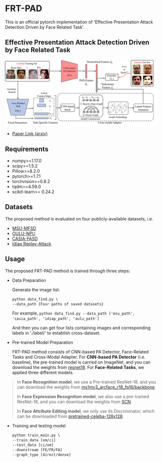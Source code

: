 # FRT-PAD
This is an official pytorch implementation of 'Effective Presentation Attack Detection Driven by Face Related Task'.

## Effective Presentation Attack Detection Driven by Face Related Task
![Method](./src/method.png)

* [Paper Link (arxiv)](https://arxiv.org/abs/)

## Requirements

*   numpy>=1.17.0
*   scipy>=1.5.2 
*   Pillow>=8.2.0
*   pytorch>=1.7.1
*   torchvision>=0.8.2
*   tqdm>=4.59.0
*   scikit-learn>= 0.24.2

## Datasets 
The proposed method is evaluated on four publicly-available datasets, i.e. 

*   [MSU-MFSD](https://ieeexplore.ieee.org/abstract/document/7031384)
*   [OULU-NPU](https://ieeexplore.ieee.org/abstract/document/7961798)
*   [CASIA-FASD](https://ieeexplore.ieee.org/abstract/document/6199754)
*   [Idiap Replay-Attack](https://ieeexplore.ieee.org/abstract/document/6313548)


## Usage
The proposed FRT-PAD method is trained through three steps:
*   Data Preparation
    
    Generate the image list:
    ```
    python data_find.py \
    --data_path {Four paths of saved datasets}
    ```
    
    For example, 
    `python data_find.py --data_path ['msu_path', 'casia_path', 'idiap_path', 'oulu_path']`
    
    And then you can get four lists containing images and corresponding labels in './label/' to establish cross-dataset. 
    
 *   Pre-trained Model Preparation
 
     FRT-PAD method consists of CNN-based PA Detector, Face-Related Tasks and Cross-Modal Adapter. For **CNN-based PA Detector** (i.e. baseline), the pre-trained model is carried on ImageNet, and you can download the weights from [resnet18](https://s3.amazonaws.com/pytorch/models/resnet18-5c106cde.pth). For **Face-Related Tasks**, we applied three different models. 
     
 > In **Face Recognition model**, we use a Pre-trained ResNet-18, and you can download the weights from [ms1mv3_arcface_r18_fp16/backbone](https://github.com/deepinsight/insightface/tree/master/recognition/arcface_torch).
 >   
 > In **Face Expression Recognition model**, we also use a pre-trained ResNet-18, and you can download the weights from [SCN](https://github.com/kaiwang960112/Self-Cure-Network).
 >
 > In **Face Attribute Editing model**, we only use its Discriminator, which can be downloaded from [pretrained-celeba-128x128](https://github.com/yunjey/stargan).
     
 *   Training and testing model
     ```
     python train_main.py \
     --train_data [om/ci]
     --test_data [ci/om]
     --downstream [FE/FR/FA]
     --graph_type [direct/dense]
     ```
 
     
   
